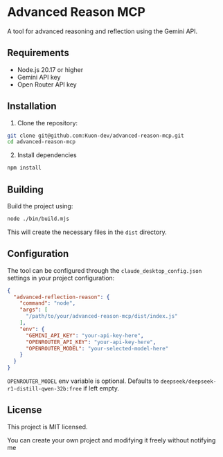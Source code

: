 # Advanced Reason MCP

A tool for advanced reasoning and reflection using the Gemini API.

## Requirements

- Node.js 20.17 or higher
- Gemini API key
- Open Router API key

## Installation

1. Clone the repository:
```bash
git clone git@github.com:Kuon-dev/advanced-reason-mcp.git
cd advanced-reason-mcp
```

2. Install dependencies
```bash
npm install
```

## Building

Build the project using:

```bash
node ./bin/build.mjs
```

This will create the necessary files in the `dist` directory.

## Configuration

The tool can be configured through the `claude_desktop_config.json` settings in your project configuration:

```json
{
  "advanced-reflection-reason": {
    "command": "node",
    "args": [
      "/path/to/your/advanced-reason-mcp/dist/index.js"
    ],
    "env": {
      "GEMINI_API_KEY": "your-api-key-here",
      "OPENROUTER_API_KEY": "your-api-key-here",
      "OPENROUTER_MODEL": "your-selected-model-here"
    }
  }
}
```

`OPENROUTER_MODEL` env variable is optional. Defaults to `deepseek/deepseek-r1-distill-qwen-32b:free` if left empty.

## License

This project is MIT licensed.

You can create your own project and modifying it freely without notifying me
